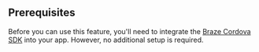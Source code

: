 ## Prerequisites

Before you can use this feature, you'll need to integrate the [Braze Cordova SDK]({{site.baseurl}}/developer_guide/platform_integration_guides/cordova/sdk_integration/) into your app. However, no additional setup is required.
